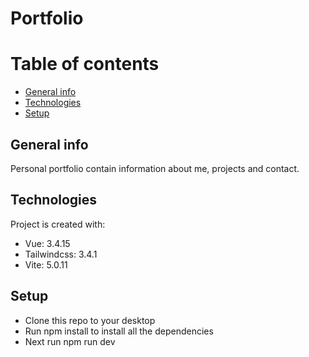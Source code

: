 # Portfolio

# Table of contents
* [General info](#general-info)
* [Technologies](#technologies)
* [Setup](#setup)

## General info
Personal portfolio contain information about me, projects and contact.
	
## Technologies
Project is created with:
* Vue: 3.4.15
* Tailwindcss: 3.4.1
* Vite: 5.0.11
	
## Setup
* Clone this repo to your desktop
* Run npm install to install all the dependencies
* Next run npm run dev